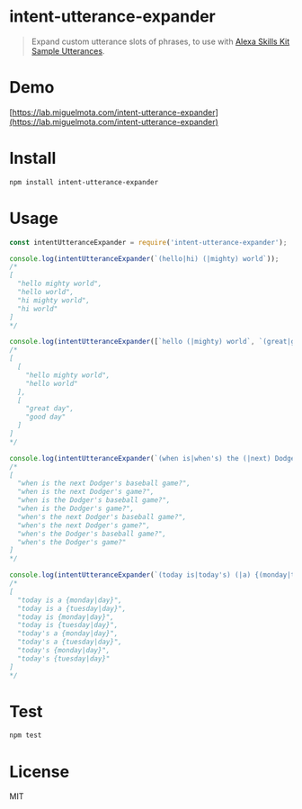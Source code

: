 # intent-utterance-expander

> Expand custom utterance slots of phrases, to use with [Alexa Skills Kit Sample Utterances](https://developer.amazon.com/public/solutions/alexa/alexa-skills-kit/docs/defining-the-voice-interface).

# Demo

[https://lab.miguelmota.com/intent-utterance-expander](https://lab.miguelmota.com/intent-utterance-expander)

# Install

```bash
npm install intent-utterance-expander
```

# Usage

```javascript
const intentUtteranceExpander = require('intent-utterance-expander');

console.log(intentUtteranceExpander(`(hello|hi) (|mighty) world`));
/*
[
  "hello mighty world",
  "hello world",
  "hi mighty world",
  "hi world"
]
*/

console.log(intentUtteranceExpander([`hello (|mighty) world`, `(great|good) day`]);
/*
[
  [
    "hello mighty world",
    "hello world"
  ],
  [
    "great day",
    "good day"
  ]
]
*/

console.log(intentUtteranceExpander(`(when is|when's) the (|next) Dodger's (|baseball) game?`));
/*
[
  "when is the next Dodger's baseball game?",
  "when is the next Dodger's game?",
  "when is the Dodger's baseball game?",
  "when is the Dodger's game?",
  "when's the next Dodger's baseball game?",
  "when's the next Dodger's game?",
  "when's the Dodger's baseball game?",
  "when's the Dodger's game?"
]
*/

console.log(intentUtteranceExpander(`(today is|today's) (|a) {(monday|tuesday)|day}`));
/*
[
  "today is a {monday|day}",
  "today is a {tuesday|day}",
  "today is {monday|day}",
  "today is {tuesday|day}",
  "today's a {monday|day}",
  "today's a {tuesday|day}",
  "today's {monday|day}",
  "today's {tuesday|day}"
]
*/
```

# Test

```bash
npm test
```

# License

MIT
